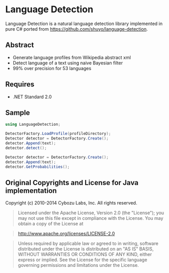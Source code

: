 # Language Detection

Language Detection is a natural language detection library implemented in pure C#
ported from https://github.com/shuyo/language-detection.

## Abstract

  * Generate language profiles from Wikipedia abstract xml
  * Detect language of a text using naive Bayesian filter
  * 99% over precision for 53 languages

## Requires

  * .NET Standard 2.0

## Sample

```csharp
using LanguageDetection;

DetectorFactory.LoadProfile(profileDirectory);
Detector detector = DetectorFactory.Create();
detector.Append(text);
detector.detect();

Detector detector = DetectorFactory.Create();
detector.Append(text);
detector.GetProbabilities();
```

## Original Copyrights and License for Java implementation

Copyright (c) 2010-2014 Cybozu Labs, Inc. All rights reserved.

> Licensed under the Apache License, Version 2.0 (the "License");
> you may not use this file except in compliance with the License.
> You may obtain a copy of the License at

> http://www.apache.org/licenses/LICENSE-2.0

> Unless required by applicable law or agreed to in writing, software
> distributed under the License is distributed on an "AS IS" BASIS,
> WITHOUT WARRANTIES OR CONDITIONS OF ANY KIND, either express or implied.
> See the License for the specific language governing permissions and
> limitations under the License.